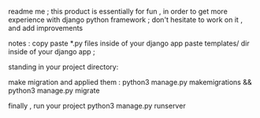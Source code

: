 readme me ; this product is essentially for fun , in order to get more experience with django python framework ; don't hesitate to work on it , and add improvements


notes : 
copy paste *.py files inside of your django app
paste templates/ dir inside of your django app ; 

standing in your project directory:

make migration and applied them  :  python3 manage.py makemigrations && python3 manage.py migrate 

finally , run your project  python3 manage.py runserver
